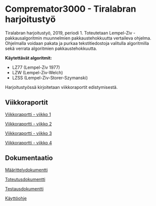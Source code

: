 # Compremator3000 - Tiralabran harjoitustyö
Tiralabran harjoitustyö, 2019, periodi 1. Toteutetaan Lempel-Ziv -pakkausalgoritmin muunnelmien pakkaustehokkuutta vertaileva ohjelma. Ohjelmalla voidaan pakata ja purkaa tekstitiedostoja valitulla algoritmilla sekä verrata algoritmien pakkaustehokkuutta.

**Käytettävät algoritmit:**
- LZ77 (Lempel-Ziv 1977)
- LZW (Lempel-Ziv-Welch)
- LZSS (Lempel-Ziv-Storer-Szymanski)

Harjoitustyössä kirjoitetaan viikkoraportit edistymisestä.

## Viikkoraportit

[Viikkoraportti - viikko 1](https://github.com/happoni/Compremator3000/blob/master/Viikkoraportit/Viikkoraportti_vko1.md)

[Viikkoraportti - viikko 2](https://github.com/happoni/Compremator3000/blob/master/Viikkoraportit/Viikkoraportti_vko2.md)

[Viikkoraportti - viikko 3](https://github.com/happoni/Compremator3000/blob/master/Viikkoraportit/Viikkoraportti_vko3.md)

[Viikkoraportti - viikko 4](https://github.com/happoni/Compremator3000/blob/master/Viikkoraportit/Viikkoraportti_vko4.md)

## Dokumentaatio

[Määrittelydokumentti](https://github.com/happoni/Compremator3000/blob/master/Compremator3000/Dokumentaatio/M%C3%A4%C3%A4rittelydokumentti.md)

[Toteutusdokumentti](https://github.com/happoni/Compremator3000/blob/master/Compremator3000/Dokumentaatio/Toteutusdokumentti.md)

[Testausdokumentti](https://github.com/happoni/Compremator3000/blob/master/Compremator3000/Dokumentaatio/Testausdokumentti.md)

[Käyttöohje](https://github.com/happoni/Compremator3000/blob/master/Compremator3000/Dokumentaatio/K%C3%A4ytt%C3%B6ohje.md)
